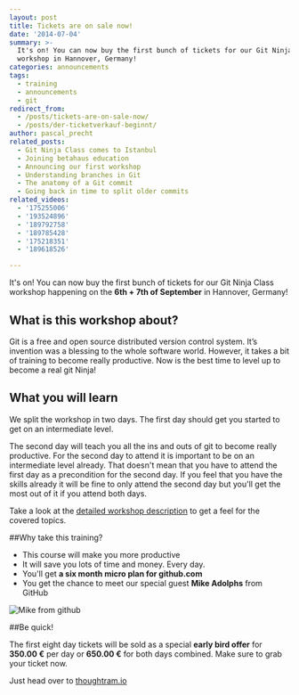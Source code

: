```yaml
---
layout: post
title: Tickets are on sale now!
date: '2014-07-04'
summary: >-
  It's on! You can now buy the first bunch of tickets for our Git Ninja Class
  workshop in Hannover, Germany!
categories: announcements
tags:
  - training
  - announcements
  - git
redirect_from:
  - /posts/tickets-are-on-sale-now/
  - /posts/der-ticketverkauf-beginnt/
author: pascal_precht
related_posts:
  - Git Ninja Class comes to Istanbul
  - Joining betahaus education
  - Announcing our first workshop
  - Understanding branches in Git
  - The anatomy of a Git commit
  - Going back in time to split older commits
related_videos:
  - '175255006'
  - '193524896'
  - '189792758'
  - '189785428'
  - '175218351'
  - '189618526'

---
```


It's on! You can now buy the first bunch of tickets for our Git Ninja Class workshop happening on the **6th + 7th of September** in Hannover, Germany!

## What is this workshop about?

Git is a free and open source distributed version control system. It’s invention was a blessing to the whole software world. However, it takes a bit of training to become really productive. Now is the best time to level up to become a real git Ninja!

## What you will learn

We split the workshop in two days. The first day should get you started to get on an intermediate level. 

The second day will teach you all the ins and outs of git to become really productive. For the second day to attend it is important to be on an intermediate level already. That doesn't mean that you have to attend the first day as a precondition for the second day. If you feel that you have the skills already it will be fine to only attend the second day but you'll get the most out of it if you attend both days. 

Take a look at the [detailed workshop description](http://thoughtram.io/#trainings) to get a feel for the covered topics.

##Why take this training?

- This course will make you more productive
- It will save you lots of time and money. Every day.
- You'll get **a six month micro plan for github.com**
- You get the chance to meet our special guest **Mike Adolphs** from GitHub

![Mike from github](http://thoughtram.io/images/9328f926.mike.png)

##Be quick!

The first eight day tickets will be sold as a special **early bird offer** for **350.00 €** per day or **650.00 €** for both days combined. Make sure to grab your ticket now.

Just head over to [thoughtram.io](http://thoughtram.io/#trainings)
